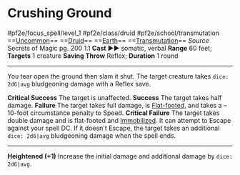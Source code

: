 # Crushing Ground
#pf2e/focus_spell/level_1 #pf2e/class/druid #pf2e/school/transmutation 
==[Uncommon](../../../rules/traits/uncommon.md)== ==[Druid](../../../rules/traits/druid.md)== ==[Earth](../../../rules/traits/earth.md)== ==[Transmutation](../../../rules/traits/transmutation.md)==
*Source* Secrets of Magic pg. 200 1.1
**Cast** ►► somatic, verbal
**Range** 60 feet; **Targets** 1 creature
**Saving Throw** Reflex; **Duration** 1 round

---
You tear open the ground then slam it shut. The target creature takes `dice: 2d6|avg` bludgeoning damage with a Reflex save.

**Critical Success** The target is unaffected.
**Success** The target takes half damage.
**Failure** The target takes full damage, is [Flat-footed](../../../Conditions/Flat-footed.md), and takes a –10-foot circumstance penalty to Speed.
**Critical Failure** The target takes double damage and is flat-footed and [Immobilized](../../../Conditions/Immobilized.md). It can attempt to Escape against your spell DC. If it doesn't Escape, the target takes an additional `dice: 2d6|avg` bludgeoning damage when the spell ends.

<hr>

**Heightened (+1)** Increase the initial damage and additional damage by `dice: 2d6|avg`.